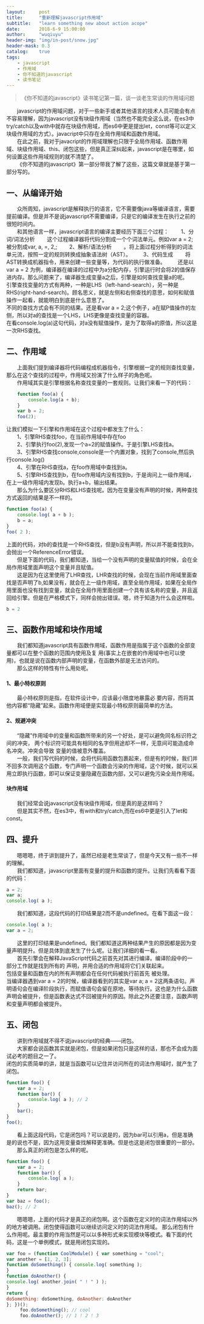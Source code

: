 ```yaml
---
layout:     post
title:      "重新理解javascript作用域"
subtitle:   "learn something new about action acope"
date:       2018-6-9 15:00:00
author:     "wuqiuyu"
header-img: "img/in-post/snow.jpg"
header-mask: 0.3
catalog:    true
tags:
    - javascript
    - 作用域
    - 你不知道的javascript
    - 读书笔记
---
```

> 《你不知道的javascript》读书笔记第一篇，谈一谈老生常谈的作用域问题

&emsp;&emsp;javascript的作用域问题，对于一些新手或者其他语言的技术人员可能会有点不容易理解，因为javascript没有块级作用域（当然也不能完全这么说，在es3中try/catch以及with中就存在块级作用域，而es6中更是提出let，const等可以定义块级作用域的方式）。javacript中只存在全局作用域和函数作用域。<br/>&emsp;&emsp;在此之前，我对于javacript的作用域理解也只限于全局作用域、函数作用域、块级作用域、this、闭包这些，但是真正深纠起来，javascript是在哪里，如何设置这些作用域规则的就不清楚了。<br/>
&emsp;&emsp;《你不知道的javascript》第一部分带我了解了这些，这篇文章就是基于第一部分写的。
## 一、从编译开始
&emsp;&emsp;众所周知，javascript是解释执行的语言，它不需要像java等编译语言，需要提前编译。但是并不是说javascript不需要编译，只是它的编译发生在执行之前的很短时间内。<br/>
&emsp;&emsp;和其他语言一样，javascript语言的编译主要经历下面三个过程：
&emsp;&emsp;1、分词/词法分析
&emsp;&emsp;这个过程编译器将代码分割成一个个词法单元。例如var a = 2; 被分割成var, a, =, 2,;
&emsp;&emsp;2、解析/语法分析
&emsp;&emsp;。将上面过程分析得到的词法单元流，按照一定的规则转换成抽象语法树（AST）。
&emsp;&emsp;3、代码生成
&emsp;&emsp;将AST转换成机器指令，用来创建一些变量等，为代码的执行做准备。
&emsp;&emsp;还是以var a = 2 为例，编译器在编译的过程中为a分配内存，引擎运行时会将2的值保存进内存。那么问题来了，编译器生成变量a之后，引擎是如何查找变量a的呢。<br/>引擎查找变量的方式有两种，一种是LHS（left-hand-search），另一种是RHS(right-hand-search)。顾名思义，就是左侧和右侧查找的意思，如何和赋值操作一起看，就能明白到底是什么意思了。<br/>
不同的查找方式会有不同的结果。还是看var a = 2;这个例子，a在赋P值操作的左侧，所以对a的查找是一个LHS，LHS更像是查找变量的容器。<br/>
在看console.log(a)这句代码，对a没有赋值操作，是为了取得a的原值，所以这是一次RHS查找。<br/>
## 二、作用域
&emsp;&emsp;上面我们提到编译器将代码编程成机器指令，引擎根据一定的规则查找变量，那么在这个查找的过程中，作用域又扮演了什么样子的角色呢。<br/>
&emsp;&emsp;作用域其实是引擎根据名称查找变量的一套规则。让我们来看一下的代码：<br/>
```javascript
    function foo(a) {
        console.log(a + b);
    }
    var b = 2;
    foo(2);
```
让我们模拟一下引擎和作用域在这个过程中都发生了什么：<br/>
&emsp;&emsp;1、引擎RHS查找foo，在当前作用域中存在foo<br/>
&emsp;&emsp;2、引擎执行foo(2),发现一个a=2的赋值操作。于是引擎LHS查找a。<br/>
&emsp;&emsp;3、引擎RHS查找console,console是一个内置对象，找到了console,然后执行console.log()<br/>
&emsp;&emsp;4、引擎在RHS查找a，在foo作用域中查找到a。<br/>
&emsp;&emsp;5、引擎RHS查找到b，在foo作用域内没有找到b，于是询问上一级作用域，在上一级作用域内发现b。执行a+b，输出结果。<br/>
&emsp;&emsp;那么为什么要区分RHS和LHS查找呢。因为在变量没有声明的时候，两种查找方式返回的结果是不一样的。
```javascript
function foo(a) { 
    console.log( a + b ); 
    b = a;
}
foo( 2 );
```
上面的代码，对b的查找是一个RHS查找，但是b没有声明，所以并不能查找到b，会抛出一个ReferenceError错误。<br/>
&emsp;&emsp;但是下面的代码，我们都知道，当给一个没有声明的变量赋值的时候，会在全局作用域里面声明这个变量并且赋值。<br/>
&emsp;&emsp;这是因为在这里使用了LHR查找，LHR查找的时候，会现在当前作用域里面查找是否声明了b,如果没有，就会在上一级作用域，直至全局作用域，如果在全局作用里面也没有找到变量，就会在全局作用里面创建一个具有该名称的变量，并且返回给引擎。但是在严格模式下，同样会抛出错误。嗯，终于知道为什么会这样啦。
```javascript
b = 2
```
## 三、函数作用域和块作用域

&emsp;&emsp;我们都知道javascript具有函数作用域，函数作用是指属于这个函数的全部变量都可以在整个函数的范围内使用及复 用(事实上在嵌套的作用域中也可以使用)，也就是说在函数内部声明的变量，在函数外部是无法访问的。<br/>
&emsp;&emsp;那么这样的特性有什么用处呢。
#### 1、最小特权原则
&emsp;&emsp;最小特权原则是指，在软件设计中，应该最小限度地暴露必 要内容，而将其他内容都“隐藏”起来。函数作用域便是实现最小特权原则最简单的方法。<br/>
#### 2、规避冲突
&emsp;&emsp;“隐藏”作用域中的变量和函数所带来的另一个好处，是可以避免同名标识符之间的冲突， 两个标识符可能具有相同的名字但用途却不一样，无意间可能造成命名冲突。冲突会导致 变量的值被意外覆盖。<br/>
&emsp;&emsp;一般，我们写代码的时候，会将代码用函数包裹起来，但是有的时候，我们并不回多次调用这个函数，专门声明一个函数会污染的作用域，这个时候，就可以采用立即执行函数，即可以保证变量隐藏在函数内部，又可以避免污染全局作用域。
#### 块作用域
&emsp;&emsp;我们经常会说javascript没有块级作用域，但是真的是这样吗？<br/>
&emsp;&emsp;但是其实不然，在es3中，有with和try/catch,而在es6中更是引入了let和const。

## 四、提升
&emsp;&emsp;嗯嗯嗯，终于讲到提升了，虽然已经是老生常谈了，但是今天又有一些不一样的理解。<br/>&emsp;&emsp;我们都知道，javascript里面有变量的提升和函数的提升。让我们先看看下面的代码：<br/>
```javascript
a = 2;
var a; 
console.log( a );
```
&emsp;&emsp;我们都知道，这段代码的打印结果是2而不是undefined。在看下面这一段：
```javascript
console.log( a ); 
var a = 2;
```
&emsp;&emsp;这里的打印结果是undefined。我们都知道这两种结果产生的原因都是因为变量声明提升。但是具体到底发生了什么呢。让我们详细的看一看。<br/>
&emsp;&emsp;首先引擎会在解释JavaScript代码之前首先对其进行编译。编译阶段中的一部分工作就是找到所有的 声明，并用合适的作用域将它们关联起来。<br/>包括变量和函数在内的所有声明都会在任何代码被执行前首先 被处理。<br/>当编译器遇到var a = 2的时候，编译器看到的其实是var a; a = 2这两条语句。声明语句会在编译阶段执行，而赋值语句会留在原地，等待执行。这也是为什么函数声明会被提升，但是函数表达式不回被提升的原因。除此之外还要注意，函数声明和变量声明都会被提升。
## 五、闭包
&emsp;&emsp;讲到作用域就不得不说javascript的经典——闭包。<br/>
&emsp;&emsp;大家都会说函数其实就是闭包，但是如果闭包只是这样的话，那也不会成为面试必考的题目之一了。<br/>闭包的实质简单的讲，就是当函数可以记住并访问所在的词法作用域时，就产生了闭包。
```javascript
function foo() { 
    var a = 2;
    function bar() { 
        console.log( a ); // 2
    }
    bar(); 
}
foo();
```
&emsp;&emsp;看上面这段代码，它是闭包吗？可以说是的，因为bar可以引用a，但是准确是的说也不是，因为这用变量查找解释更准确。但是也这是闭包很重要的一部分。<br/>
&emsp;&emsp;那么真正的闭包是怎么样的呢。<br/>
```javascript
function foo() { 
    var a = 2;
    function bar() { 
        console.log( a );
    }
    return bar; 
}
var baz = foo();
baz(); // 2
```
&emsp;&emsp;嗯嗯嗯，上面的代码才是真正的闭包啊。这个函数在定义时的词法作用域以外的地方被调用。闭包使得函数可以继续访问定义时的词法作用域。
那么闭包有什么作用呢。最主要的作用当然是可以以多种形式来实现模块等模式。看下面的代码，这是一个单例模式，就是用闭包实现的。
```javascript
var foo = (function CoolModule() { var something = "cool";
var another = [1, 2, 3];
function doSomething() { console.log( something );
}
function doAnother() {
console.log( another.join( " ! " ) );
}
return {
doSomething: doSomething, doAnother: doAnother
}; })();
     foo.doSomething(); // cool
     foo.doAnother(); // 1 ! 2 ! 3

```






